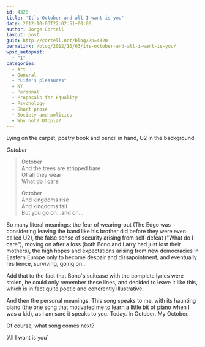 ```yaml
---
id: 4320
title: 'It`s October and all I want is you'
date: 2012-10-03T22:02:51+00:00
author: Jorge Cortell
layout: post
guid: http://cortell.net/blog/?p=4320
permalink: /blog/2012/10/03/its-october-and-all-i-want-is-you/
wpsd_autopost:
  - "1"
categories:
  - Art
  - General
  - "Life's pleasures"
  - NY
  - Personal
  - Proposals for Equality
  - Psychology
  - Short prose
  - Society and politics
  - Why not? Utopia?
---
```

Lying on the carpet, poetry book and pencil in hand, U2 in the background.

_October_ 

> October  
> And the trees are stripped bare  
> Of all they wear  
> What do I care
> 
> October  
> And kingdoms rise  
> And kingdoms fall  
> But you go on...and on...

So many literal meanings: the fear of wearing-out (The Edge was considering leaving the band like his brother did before they were even called U2), the false sense of security arising from self-defeat ("What do I care"), moving on after a loss (both Bono and Larry had just lost their mothers), the high hopes and expectations arising from new democracies in Eastern Europe only to become despair and dissapointment, and eventually resilience, surviving, going on...

Add that to the fact that Bono`s suitcase with the complete lyrics were stolen, he could only remember these lines, and decided to leave it like this, which is in fact quite poetic and coherently illustrative.

And then the personal meanings. This song speaks to me, with its haunting piano (the one song that motivated me to learn a little bit of piano when I was a kid), as I am sure it speaks to you. Today. In October. My October.

Of course, what song comes next?

‘All I want is you`